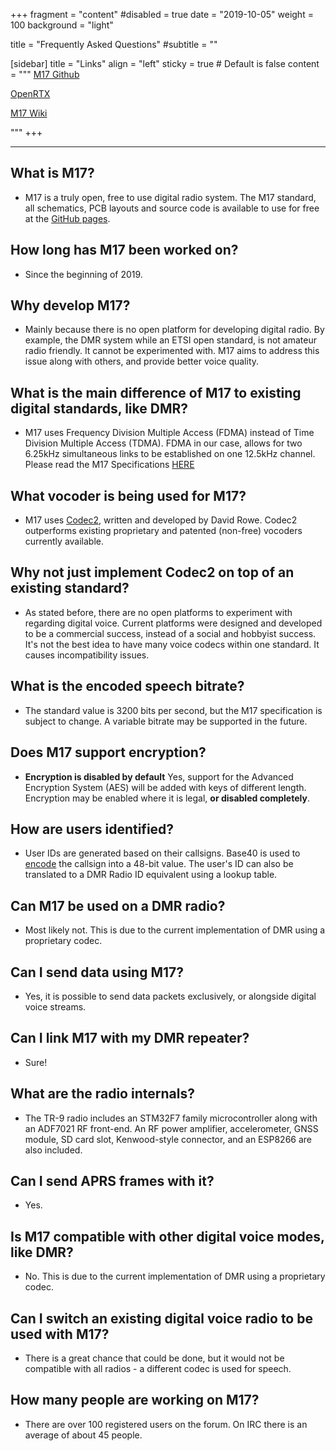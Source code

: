 +++
fragment = "content"
#disabled = true
date = "2019-10-05"
weight = 100
background = "light"

title = "Frequently Asked Questions"
#subtitle = ""

[sidebar]
  title = "Links"
  align = "left"
  sticky = true # Default is false
  content = """
[M17 Github](https://github.com/M17-Project)

[OpenRTX](https://openrtx.org/#/)

[M17 Wiki](https://wiki.m17.link)

"""
+++

---
What is M17?
------------

* M17 is a truly open, free to use digital radio system. The M17 standard, all schematics, PCB layouts and source code is available to use for free at the [GitHub pages](https://github.com/M17-Project).

How long has M17 been worked on?
--------------------------------

* Since the beginning of 2019.

Why develop M17?
----------------

* Mainly because there is no open platform for developing digital radio. By example, the DMR system while an ETSI open standard, is not amateur radio friendly. It cannot be experimented with. M17 aims to address this issue along with others, and provide better voice quality.

What is the main difference of M17 to existing digital standards, like DMR?
---------------------------------------------------------------------------

* M17 uses Frequency Division Multiple Access (FDMA) instead of Time Division Multiple Access (TDMA). FDMA in our case, allows for two 6.25kHz simultaneous links to be established on one 12.5kHz channel. Please read the M17 Specifications [HERE](https://m17-protocol-specification.readthedocs.io/en/latest/)

What vocoder is being used for M17?
-----------------------------------

* M17 uses [Codec2](http://www.rowetel.com/wordpress/?page_id=452), written and developed by David Rowe. Codec2 outperforms existing proprietary and patented (non-free) vocoders currently available.

Why not just implement Codec2 on top of an existing standard?
-------------------------------------------------------------

* As stated before, there are no open platforms to experiment with regarding digital voice. Current platforms were designed and developed to be a commercial success, instead of a social and hobbyist success. It's not the best idea to have many voice codecs within one standard. It causes incompatibility issues.

What is the encoded speech bitrate?
-----------------------------------

* The standard value is 3200 bits per second, but the M17 specification is subject to change. A variable bitrate may be supported in the future.

Does M17 support encryption?
----------------------------

* **Encryption is disabled by default** Yes, support for the Advanced Encryption System (AES) will be added with keys of different length. Encryption may be enabled where it is legal, **or disabled completely**.

How are users identified?
-------------------------

* User IDs are generated based on their callsigns. Base40 is used to [encode](https://m17.programradios.com/) the callsign into a 48-bit value. The user's ID can also be translated to a DMR Radio ID equivalent using a lookup table.

Can M17 be used on a DMR radio?
-------------------------------

* Most likely not. This is due to the current implementation of DMR using a proprietary codec.

Can I send data using M17?
--------------------------

* Yes, it is possible to send data packets exclusively, or alongside digital voice streams.

Can I link M17 with my DMR repeater?
------------------------------------

* Sure!

What are the radio internals?
-----------------------------

* The TR-9 radio includes an STM32F7 family microcontroller along with an ADF7021 RF front-end. An RF power amplifier, accelerometer, GNSS module, SD card slot, Kenwood-style connector, and an ESP8266 are also included.

Can I send APRS frames with it?
-------------------------------

* Yes.

Is M17 compatible with other digital voice modes, like DMR?
-----------------------------------------------------------

* No. This is due to the current implementation of DMR using a proprietary codec.

Can I switch an existing digital voice radio to be used with M17?
-----------------------------------------------------------------

* There is a great chance that could be done, but it would not be compatible with all radios - a different codec is used for speech.

How many people are working on M17?
-----------------------------------

* There are over 100 registered users on the forum. On IRC there is an average of about 45 people.
